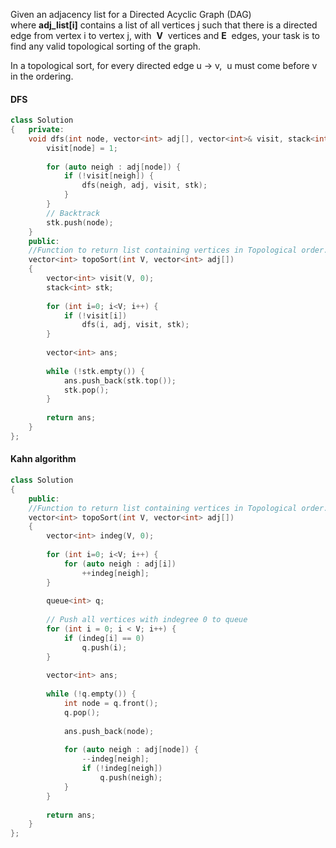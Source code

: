 Given an adjacency list for a Directed Acyclic Graph (DAG) where **adj_list[i]** contains a list of all vertices j such that there is a directed edge from vertex i to vertex j, with  **V**  vertices and **E**  edges, your task is to find any valid topological sorting of the graph.

In a topological sort, for every directed edge u -> v,  u must come before v in the ordering.

#### DFS

```cpp
class Solution
{   private:
    void dfs(int node, vector<int> adj[], vector<int>& visit, stack<int>& stk) {
        visit[node] = 1;
        
        for (auto neigh : adj[node]) {
            if (!visit[neigh]) {
                dfs(neigh, adj, visit, stk);
            }
        }
        // Backtrack
        stk.push(node);
    }
	public:
	//Function to return list containing vertices in Topological order. 
	vector<int> topoSort(int V, vector<int> adj[]) 
	{
	    vector<int> visit(V, 0);
	    stack<int> stk;
	    
	    for (int i=0; i<V; i++) {
	        if (!visit[i]) 
	            dfs(i, adj, visit, stk);
	    }
	        
	    vector<int> ans;
	    
	    while (!stk.empty()) {
	        ans.push_back(stk.top());
	        stk.pop();
	    }
	    
	    return ans;
	}
};
```

#### Kahn algorithm
```cpp
class Solution
{
	public:
	//Function to return list containing vertices in Topological order. 
	vector<int> topoSort(int V, vector<int> adj[]) 
	{
	    vector<int> indeg(V, 0);
	    
	    for (int i=0; i<V; i++) {
	        for (auto neigh : adj[i]) 
	            ++indeg[neigh];
	    }
	        
	    queue<int> q;
	    
	    // Push all vertices with indegree 0 to queue
        for (int i = 0; i < V; i++) {
            if (indeg[i] == 0)
                q.push(i);
        }
        
	    vector<int> ans;
	    
	    while (!q.empty()) {
	        int node = q.front();
	        q.pop();
	        
	        ans.push_back(node);
	        
	        for (auto neigh : adj[node]) {
	            --indeg[neigh];
	            if (!indeg[neigh])
	                q.push(neigh);
	        }
	    }
	    
	    return ans;
	}
};
```